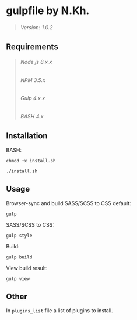 ﻿# gulpfile by N.Kh.

>###### Version: 1.0.2


## Requirements
>###### Node.js 8.x.x
>###### NPM 3.5.x
>###### Gulp 4.x.x
>###### BASH 4.x



## Installation
BASH:

	chmod +x install.sh
	
	./install.sh


## Usage
Browser-sync and build SASS/SCSS to CSS default:

	gulp

SASS/SCSS to CSS:

	gulp style

Build:

	gulp build

View build result:

	gulp view


## Оther
In `plugins_list` file a list of plugins to install.